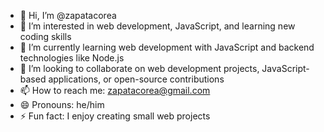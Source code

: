 - 👋 Hi, I’m @zapatacorea
- 👀 I’m interested in web development, JavaScript, and learning new coding skills
- 🌱 I’m currently learning web development with JavaScript and backend technologies like Node.js
- 💞️ I’m looking to collaborate on web development projects, JavaScript-based applications, or open-source contributions
- 📫 How to reach me: zapatacorea@gmail.com
- 😄 Pronouns: he/him
- ⚡ Fun fact: I enjoy creating small web projects

<!---
zapatacorea/zapatacorea is a ✨ special ✨ repository because its `README.md` (this file) appears on your GitHub profile.
You can click the Preview link to take a look at your changes.
--->

